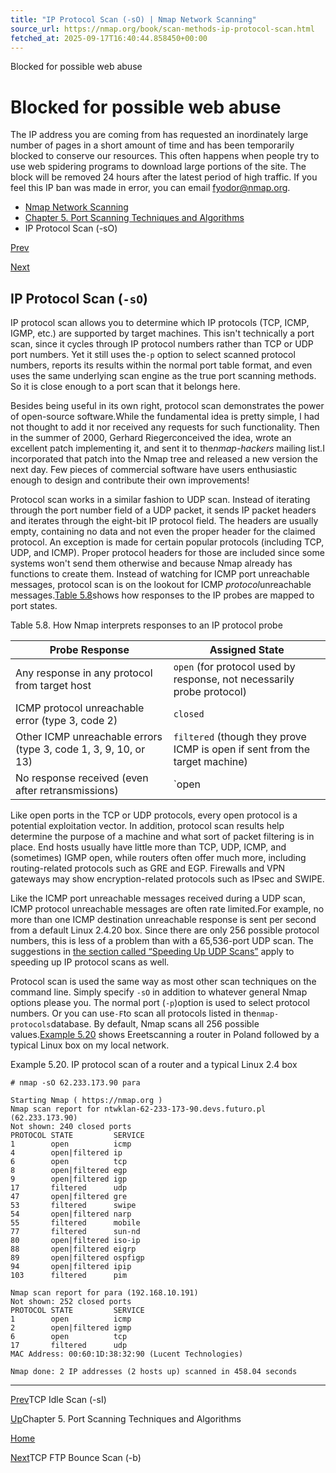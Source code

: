 ```yaml
---
title: "IP Protocol Scan (-sO) | Nmap Network Scanning"
source_url: https://nmap.org/book/scan-methods-ip-protocol-scan.html
fetched_at: 2025-09-17T16:40:44.858450+00:00
---
```


Blocked for possible web abuse

Blocked for possible web abuse
==========

The IP address you are coming from has requested an inordinately large number of pages in a short amount of time and has been temporarily blocked to conserve our resources. This often happens when people try to use web spidering programs to download large portions of the site. The block will be removed 24 hours after the latest period of high traffic. If you feel this IP ban was made in error, you can email fyodor@nmap.org.

* [Nmap Network Scanning](https://nmap.org/book/toc.html)
* [Chapter 5. Port Scanning Techniques and Algorithms](https://nmap.org/book/scan-methods.html)
* IP Protocol Scan (-sO)

[Prev](https://nmap.org/book/idlescan.html)

[Next](https://nmap.org/book/scan-methods-ftp-bounce-scan.html)

IP Protocol Scan (`-sO`)
----------

[]()[]()[]()

IP protocol scan allows you to determine which IP protocols
(TCP, ICMP, IGMP, etc.) are supported by target machines. This isn't
technically a port scan, since it cycles through IP protocol numbers
rather than TCP or UDP port numbers. Yet it still uses the`-p` option to select scanned protocol numbers, reports
its results within the normal port table format, and even uses the same
underlying scan engine as the true port scanning methods. So it is
close enough to a port scan that it belongs here.

Besides being useful in its own right, protocol scan
demonstrates the power of
open-source software.[]()While the fundamental
idea is pretty simple, I had not thought to add it nor received any
requests for such functionality. Then in the summer of 2000,
Gerhard Rieger[]()conceived the idea, wrote an excellent patch implementing it,
and sent it to the*nmap-hackers* mailing list.[]()I incorporated that
patch into the Nmap tree and released a new version the next day. Few
pieces of commercial software have users enthusiastic enough to design
and contribute their own improvements!

Protocol scan works in a similar fashion to UDP scan. Instead
of iterating through the port number field of a UDP packet, it sends
IP packet headers and iterates through the eight-bit IP protocol field.
The headers are usually empty, containing no data and not even the
proper header for the claimed protocol. An exception is made for
certain popular protocols (including TCP, UDP, and ICMP). Proper
protocol headers for those are included since some systems won't send
them otherwise and because Nmap already has functions to create them.
Instead of watching for ICMP port unreachable messages, protocol scan
is on the lookout for ICMP *protocol*unreachable messages.[]()[Table 5.8](https://nmap.org/book/scan-methods-ip-protocol-scan.html#scan-methods-tbl-protocol-scan-responses)shows how responses to the IP probes are mapped to port states.

Table 5.8. How Nmap interprets responses to an IP protocol probe

|                        Probe Response                         |                              Assigned State                               |
|---------------------------------------------------------------|---------------------------------------------------------------------------|
|         Any response in any protocol from target host         |  `open` (for protocol used by response, not necessarily probe protocol)   |
|       ICMP protocol unreachable error (type 3, code 2)        |                                 `closed`                                  |
|Other ICMP unreachable errors (type 3, code 1, 3, 9, 10, or 13)|`filtered` (though they prove ICMP is open if sent from the target machine)|
|       No response received (even after retransmissions)       |                              `open|filtered`                              |

Like open ports in the TCP or UDP protocols, every open protocol
is a potential exploitation vector. In addition, protocol scan
results help determine the purpose of a machine and what sort of
packet filtering is in place. End hosts usually have little more than
TCP, UDP, ICMP, and (sometimes) IGMP open, while routers often offer
much more, including routing-related protocols such as GRE and EGP.
Firewalls and VPN gateways may show encryption-related protocols such as IPsec and
SWIPE.

Like the ICMP port unreachable messages received during a UDP
scan, ICMP protocol unreachable messages are often
rate limited.[]()For example, no more than one ICMP destination unreachable response is
sent per second from a default Linux 2.4.20 box. Since there are only
256 possible protocol numbers, this is less of a problem than with a
65,536-port UDP scan. The suggestions in [the section called “Speeding Up UDP Scans”](https://nmap.org/book/scan-methods-udp-scan.html#scan-methods-udp-optimizing) apply to speeding up IP
protocol scans as well.

Protocol scan is used the same way as most other scan
techniques on the command line. Simply specify `-sO` in addition to whatever
general Nmap options please you. The normal port
(`-p`)[]()option is used to select protocol numbers. Or you can use`-F`[]()to scan all protocols listed in the`nmap-protocols`[]()database. By default, Nmap scans all 256 possible values.[Example 5.20](https://nmap.org/book/scan-methods-ip-protocol-scan.html#scan-methods-ex-protocol-scanme) shows
Ereet[]()scanning a router in Poland followed by a typical Linux box on my local
network.

Example 5.20. IP protocol scan of a router and a typical Linux 2.4 box

[]()

```
# nmap -sO 62.233.173.90 para

Starting Nmap ( https://nmap.org )
Nmap scan report for ntwklan-62-233-173-90.devs.futuro.pl (62.233.173.90)
Not shown: 240 closed ports
PROTOCOL STATE         SERVICE
1        open          icmp                    
4        open|filtered ip                      
6        open          tcp                     
8        open|filtered egp                     
9        open|filtered igp                     
17       filtered      udp                     
47       open|filtered gre                     
53       filtered      swipe                   
54       open|filtered narp                    
55       filtered      mobile                  
77       filtered      sun-nd                  
80       open|filtered iso-ip                  
88       open|filtered eigrp                   
89       open|filtered ospfigp                 
94       open|filtered ipip                    
103      filtered      pim                     

Nmap scan report for para (192.168.10.191)
Not shown: 252 closed ports
PROTOCOL STATE         SERVICE
1        open          icmp                    
2        open|filtered igmp                    
6        open          tcp                     
17       filtered      udp                     
MAC Address: 00:60:1D:38:32:90 (Lucent Technologies)

Nmap done: 2 IP addresses (2 hosts up) scanned in 458.04 seconds

```

[]()

---

[Prev](https://nmap.org/book/idlescan.html)TCP Idle Scan (-sI)

[Up](https://nmap.org/book/scan-methods.html)Chapter 5. Port Scanning Techniques and Algorithms

[Home](https://nmap.org/book/toc.html)

[Next](https://nmap.org/book/scan-methods-ftp-bounce-scan.html)TCP FTP Bounce Scan (-b)